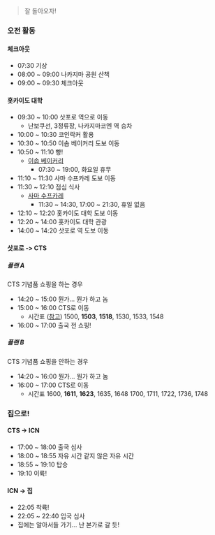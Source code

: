 > 잘 돌아오자!
### 오전 활동
#### 체크아웃
- 07:30 기상
- 08:00 ~ 09:00 나카지마 공원 산책
- 09:00 ~ 09:30 체크아웃
#### 홋카이도 대학
- 09:30 ~ 10:00 삿포로 역으로 이동
	- 난보쿠선, 3정류장, 나카지마코엔 역 승차
- 10:00 ~ 10:30 코인락커 활용
- 10:30 ~ 10:50 이솝 베이커리 도보 이동
- 10:50 ~ 11:10 빵!
	- [이솝 베이커리](https://maps.app.goo.gl/r6mp4X9HjzJecBAi6)
		- 07:30 ~ 19:00, 화요일 휴무
- 11:10 ~ 11:30 사마 수프카레 도보 이동
- 11:30 ~ 12:10 점심 식사
	- [사마 수프카레](https://maps.app.goo.gl/zfobpAE6CAn8eeHCA)
		- 11:30 ~ 14:30, 17:00 ~ 21:30, 휴일 없음
- 12:10 ~ 12:20 홋카이도 대학 도보 이동
- 12:20 ~ 14:00 홋카이도 대학 관광
- 14:00 ~ 14:20 삿포로 역 도보 이동
#### 삿포로 -> CTS
##### 플랜 A
CTS 기념품 쇼핑을 하는 경우
- 14:20 ~ 15:00 뭔가... 뭔가 하고 놈
- 15:00 ~ 16:00 CTS로 이동
	- 시간표 ([참고](https://blog.naver.com/niceiupkmk/223667879306))
	  1500, **1503**, **1518**, 1530, 1533, 1548
- 16:00 ~ 17:00 출국 전 쇼핑!
##### 플랜 B
CTS 기념품 쇼핑을 안하는 경우
- 14:20 ~ 16:00 뭔가... 뭔가 하고 놈
- 16:00 ~ 17:00 CTS로 이동
	- 시간표
	  1600, **1611**, **1623**, 1635, 1648
	  1700, 1711, 1722, 1736, 1748
### 집으로!
#### CTS -> ICN
- 17:00 ~ 18:00 출국 심사
- 18:00 ~ 18:55 자유 시간 같지 않은 자유 시간
- 18:55 ~ 19:10 탑승
- 19:10 이륙!
#### ICN -> 집
- 22:05 착륙!
- 22:05 ~ 22:40 입국 심사
- 집에는 알아서들 가기... 난 본가로 갈 듯!